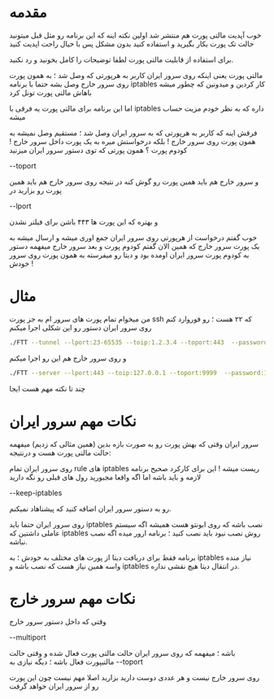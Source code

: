 
# مقدمه
خوب آپدیت مالتی پورت هم منتشر شد
اولین نکته اینه که این برنامه رو مثل قبل میتونید حالت تک پورت بکار بگیرید و استفاده کنید بدون مشکل پس با خیال راحت اپدیت کنید

برای استفاده از قابلیت مالتی پورت لطفا توضیحات را کامل بخونید و رد نکنید.

مالتی پورت یعنی اینکه روی سرور ایران کاربر به هرپورتی که وصل شد ؛‌ به همون پورت روی سرور خارج وصل بشه
حتما با برنامه iptables کار کردین و میدونین که چطور میشه باهاش مالتی پورت تونل کرد

اما این برنامه برای مالتی پورت یه فرقی با iptables داره که به نظر خودم مزیت حساب میشه

فرقش اینه که کاربر به هرپورتی که به سرور ایران وصل شد ؛ مستقیم وصل نمیشه به همون پورت روی سرور خارج ! 
بلکه درخواستش میره به یک پورت داخل سرور خارج ! کودوم پورت ؟ همون پورتی که توی دستور سرور ایران میزنید

--toport

و سرور خارج هم باید همین پورت رو گوش کنه در نتیجه روی سرور خارج هم باید همین پورت رو بزارید در 

--lport

و بهتره که این پورت ها ۴۴۳ باشن برای فیلتر نشدن

خوب گفتم درخواست از هرپورتی روی سرور ایران جمع اوری میشه و ارسال میشه به یک پورت سرور خارج که همین الان گفتم کودوم پورت و بعد سرور خارج میفهمه دستور به کودوم پورت سرور ایران اومده بود و دیتا رو میفرسته به همون پورت روی سرور خودش !




# مثال
من میخوام تمام پورت های سرور ام به جز پورت ssh که ۲۲ هست ؛ رو فوروارد کنم 
روی سرور ایران دستور رو این شکلی اجرا میکنم
```sh
./FTT --tunnel --lport:23-65535 --toip:1.2.3.4 --toport:443  --password:123ab --sni:sni.com
```

و روی سرور خارج هم این رو اجرا میکنم
```sh
./FTT --server --lport:443 --toip:127.0.0.1 --toport:9999  --password:123ab --sni:sni.com --multiport
```
چند تا نکته مهم هست ایجا

# نکات مهم سرور ایران

سرور ایران وقتی که بهش پورت رو به صورت بازه بدین (همین مثالی که زدیم) میفهمه حالت مالتی پورت هست و درنتیجه:

روی سرور ایران تمام rule های iptables ریست میشه ! این برای کارکرد صحیح برنامه لازمه و باید باشه اما اگه واقعا مجبورید رول های قبلی رو نگه دارید

--keep-iptables

رو به دستور سرور ایران اضافه کنید که پیشناهاد نمیکنم.


روی سرور ایران حتما باید iptables نصب باشه که روی ابونتو هست همیشه اگه سیستم عاملی داشتین که iptables روش نصب نبود باید نصب کنید ؛ برنامه ارور میده اگه نصب نباشه.

برنامه فقط برای دریافت دیتا از پورت های مختلف به خودش ؛ به iptables نیاز منده واسه همین نیاز هست که نصب باشه و iptables در انتقال دیتا هیچ نقشی نداره.

# نکات مهم سرور خارج

وقتی که داخل دستور سرور خارج

--multiport

باشه ؛ میفهمه که روی سرور ایران حالت مالتی پورت فعال شده و وقتی حالت مالتیپورت فعال باشه ؛ دیگه نیازی به 
--toport

روی سرور خارج نیست و هر عددی دوست دارید بزارید اصلا مهم نیست چون این پورت رو از سرور ایران خواهد گرفت

